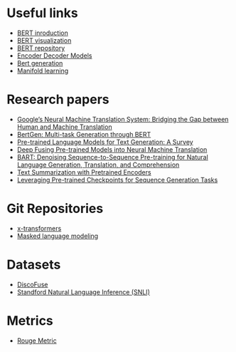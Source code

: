 # Useful links

* [BERT inroduction](https://huggingface.co/bert-base-uncased)
* [BERT visualization](https://huggingface.co/exbert/?model=bert-base-uncased&modelKind=bidirectional&sentence=The%20girl%20ran%20to%20a%20local%20pub%20to%20escape%20the%20din%20of%20her%20city.&layer=0&heads=..0,1,2,3,4,5,6,7,8,9,10,11&threshold=0.7&tokenInd=null&tokenSide=null&maskInds=..&hideClsSep=true)
* [BERT repository](https://github.com/dbmdz/berts)
* [Encoder Decoder Models](https://huggingface.co/docs/transformers/model_doc/encoder-decoder)
* [Bert generation](https://huggingface.co/docs/transformers/model_doc/bert-generation)
* [Manifold learning](https://scikit-learn.org/stable/modules/manifold.html#isomap)

# Research papers

* [Google’s Neural Machine Translation System: Bridging the Gap
  between Human and Machine Translation](https://arxiv.org/pdf/1609.08144v2.pdf)
* [BertGen: Multi-task Generation through BERT](https://arxiv.org/pdf/2106.03484.pdf)
* [Pre-trained Language Models for Text Generation: A Survey](https://arxiv.org/pdf/2201.05273.pdf)
* [Deep Fusing Pre-trained Models into Neural Machine Translation](https://ojs.aaai.org/index.php/AAAI/article/download/21399/21148)
* [BART: Denoising Sequence-to-Sequence Pre-training for Natural
  Language Generation, Translation, and Comprehension](https://arxiv.org/pdf/1910.13461.pdf)
* [Text Summarization with Pretrained Encoders](https://arxiv.org/abs/1908.08345)
* [Leveraging Pre-trained Checkpoints for Sequence Generation Tasks](https://arxiv.org/pdf/1907.12461.pdf)

# Git Repositories

* [x-transformers](https://github.com/lucidrains/x-transformers)
* [Masked language modeling](https://github.com/lucidrains/mlm-pytorch)

# Datasets

* [DiscoFuse](https://github.com/google-research-datasets/discofuse)
* [Standford Natural Language Inference (SNLI)](https://nlp.stanford.edu/projects/snli/)

# Metrics

* [Rouge Metric](https://huggingface.co/spaces/evaluate-metric/rouge)
